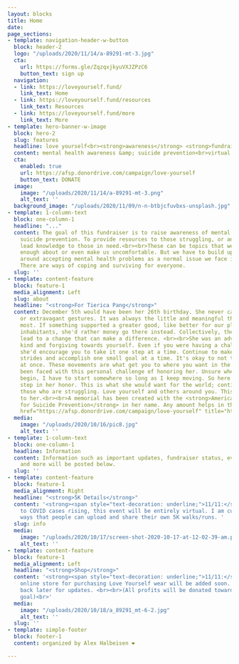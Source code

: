 ```yaml
---
layout: blocks
title: Home
date: 
page_sections:
- template: navigation-header-w-button
  block: header-2
  logo: "/uploads/2020/11/14/a-89291-mt-3.jpg"
  cta:
    url: https://forms.gle/ZqzqxjkyuVXJZPzC6
    button_text: sign up
  navigation:
  - link: https://loveyourself.fund/
    link_text: Home
  - link: https://loveyourself.fund/resources
    link_text: Resources
  - link: https://loveyourself.fund/more
    link_text: More
- template: hero-banner-w-image
  block: hero-2
  slug: features
  headline: love yourself<br><strong>awareness</strong> <strong>fundraiser </strong>
  content: mental health awareness &amp; suicide prevention<br>virtual 5K <br>
  cta:
    enabled: true
    url: https://afsp.donordrive.com/campaign/love-yourself
    button_text: DONATE
  image:
    image: "/uploads/2020/11/14/a-89291-mt-3.png"
    alt_text: ''
  background_image: "/uploads/2020/11/09/n-n-btbjcfuvbxs-unsplash.jpg"
- template: 1-column-text
  block: one-column-1
  headline: "..."
  content: The goal of this fundraiser is to raise awareness of mental health and
    suicide prevention. To provide resources to those struggling, or anyone who can
    lead knowledge to those in need.<br><br>These can be topics that we don't know
    enough about or even make us uncomfortable. But we have to build up our communities
    around accepting mental health problems as a normal issue we face in our lives.
    There are ways of coping and surviving for everyone.
  slug: ''
- template: content-feature
  block: feature-1
  media_alignment: Left
  slug: about
  headline: "<strong>For Tierica Pang</strong>"
  content: December 5th would have been her 26th birthday. She never cared for material
    or extravagant gestures. It was always the little and meaningful things she appreciated
    most. If something supported a greater good, like better for our planet or its
    inhabitants, she'd rather money go there instead. Collectively, these contributions
    lead to a change that can make a difference. <br><br>She was an advocate for being
    kind and forgiving towards yourself. Even if you were having a challenging day,
    she'd encourage you to take it one step at a time. Continue to make those tiny
    strides and accomplish one small goal at a time. It's okay to not tackle everything
    at once. These movements are what get you to where you want in the end.<br><br>I've
    been faced with this personal challenge of honoring her. Unsure where to even
    begin, I have to start somewhere so long as I keep moving. So here is the first
    step in her honor. This is what she would want for the world; continue to help
    those who are struggling. Love yourself and others around you. This is our gift
    to her.<br><br>A memorial has been created with the <strong>American Foundation
    for Suicide Prevention</strong> in her name. Any amount helps in this cause.<br><strong><br></strong><a
    href="https://afsp.donordrive.com/campaign/love-yourself" title="https://afsp.donordrive.com/campaign/love-yourself">https://afsp.donordrive.com/campaign/love-yourself</a>
  media:
    image: "/uploads/2020/10/16/pic8.jpg"
    alt_text: ''
- template: 1-column-text
  block: one-column-1
  headline: Information
  content: Information such as important updates, fundraiser status, event details,
    and more will be posted below.
  slug: ''
- template: content-feature
  block: feature-1
  media_alignment: Right
  headline: "<strong>5K Details</strong>"
  content: '<strong><span style="text-decoration: underline;">11/11:</span></strong><br>Due
    to COVID cases rising, this event will be entirely virtual. I am currently comparing
    ways that people can upload and share their own 5K walks/runs. '
  slug: info
  media:
    image: "/uploads/2020/10/17/screen-shot-2020-10-17-at-12-02-39-am.png"
    alt_text: ''
- template: content-feature
  block: feature-1
  media_alignment: Left
  headline: "<strong>Shop</strong>"
  content: '<strong><span style="text-decoration: underline;">11/11:</span></strong><br>An
    online store for purchasing Love Yourself wear will be added soon. Please check
    back later for updates. <br><br>(All profits will be donated towards the fundraiser
    goal)<br>'
  media:
    image: "/uploads/2020/10/18/a_89291_mt-6-2.jpg"
    alt_text: ''
  slug: ''
- template: simple-footer
  block: footer-1
  content: organized by Alex Halbeisen ❤️

---
```

